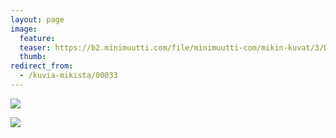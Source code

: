 ```yaml
---
layout: page
image:
  feature:
  teaser: https://b2.minimuutti.com/file/minimuutti-com/mikin-kuvat/3/DSC12613-245px.jpg
  thumb:
redirect_from:
  - /kuvia-mikista/00033
---
```


![](https://b2.minimuutti.com/file/minimuutti-com/mikin-kuvat/3/DSC12608-800px.jpg)

![](https://b2.minimuutti.com/file/minimuutti-com/mikin-kuvat/3/DSC12613-800px.jpg)
